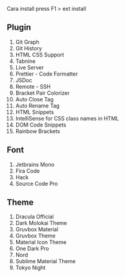 Cara install press F1 > ext install

## Plugin

1. Git Graph
2. Git History
3. HTML CSS Support
4. Tabnine
5. Live Server
6. Prettier - Code Formatter
7. JSDoc
8. Remote - SSH
9. Bracket Pair Colorizer
10. Auto Close Tag
11. Auto Rename Tag
12. HTML Snippets
13. IntelliSense for CSS class names in HTML
14. DOM Code Snippets
15. Rainbow Brackets

## Font

1. Jetbrains Mono
2. Fira Code
3. Hack
4. Source Code Pro

## Theme

1. Dracula Official
2. Dark Molokai Theme
3. Gruvbox Material
4. Gruvbox Theme
5. Material Icon Theme
6. One Dark Pro
7. Nord
8. Sublime Material Theme
9. Tokyo Night
